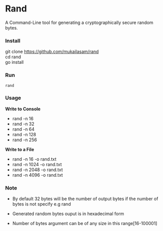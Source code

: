 # Rand
A Command-Line tool for generating a cryptographically secure random bytes.

### Install
git clone https://github.com/mukailasam/rand<br>
cd rand<br>
go install

### Run
`rand`

### Usage

**Write to Console**
- rand -n 16
- rand -n 32
- rand -n 64
- rand -n 128
- rand -n 256

**Write to a File**
- rand -n 16 -o rand.txt
- rand -n 1024 -o rand.txt
- rand -n 2048 -o rand.txt
- rand -n 4096 -o rand.txt

### Note
- By default 32 bytes will be the number of output bytes if the number of bytes is not specify
e.g
rand

- Generated random bytes ouput is in hexadecimal form

- Number of bytes argument can be of any size in this range[16-100001]